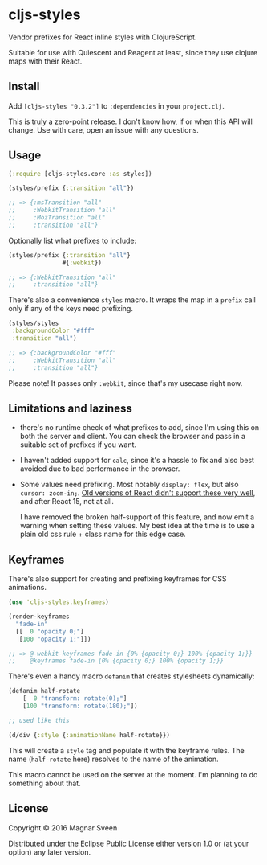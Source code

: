 # cljs-styles

Vendor prefixes for React inline styles with ClojureScript.

Suitable for use with Quiescent and Reagent at least, since they use clojure
maps with their React.

## Install

Add `[cljs-styles "0.3.2"]` to `:dependencies` in your `project.clj`.

This is truly a zero-point release. I don't know how, if or when this API will
change. Use with care, open an issue with any questions.

## Usage

```clojure
(:require [cljs-styles.core :as styles])

(styles/prefix {:transition "all"})

;; => {:msTransition "all"
;;     :WebkitTransition "all"
;;     :MozTransition "all"
;;     :transition "all"}
```

Optionally list what prefixes to include:

```clojure
(styles/prefix {:transition "all"}
               #{:webkit})

;; => {:WebkitTransition "all"
;;     :transition "all"}
```

There's also a convenience `styles` macro. It wraps the map in a `prefix` call
only if any of the keys need prefixing.

```clojure
(styles/styles
 :backgroundColor "#fff"
 :transition "all")

;; => {:backgroundColor "#fff"
;;     :WebkitTransition "all"
;;     :transition "all"}
```

Please note! It passes only `:webkit`, since that's my usecase right now.

## Limitations and laziness

- there's no runtime check of what prefixes to add, since I'm using this on both
  the server and client. You can check the browser and pass in a suitable set of
  prefixes if you want.

- I haven't added support for `calc`, since it's a hassle to fix and also best
  avoided due to bad performance in the browser.

- Some values need prefixing. Most notably `display: flex`, but also `cursor: zoom-in;`.
  [Old versions of React didn't support these very well](https://github.com/facebook/react/issues/2020),
  and after React 15, not at all.

  I have removed the broken half-support of this feature, and now emit a warning
  when setting these values. My best idea at the time is to use a plain old css
  rule + class name for this edge case.

## Keyframes

There's also support for creating and prefixing keyframes for CSS animations.

```clojure
(use 'cljs-styles.keyframes)

(render-keyframes
  "fade-in"
  [[  0 "opacity 0;"]
   [100 "opacity 1;"]])

;; => @-webkit-keyframes fade-in {0% {opacity 0;} 100% {opacity 1;}}
;;    @keyframes fade-in {0% {opacity 0;} 100% {opacity 1;}}
```

There's even a handy macro `defanim` that creates stylesheets dynamically:

```clojure
(defanim half-rotate
    [  0 "transform: rotate(0);"]
    [100 "transform: rotate(180);"])

;; used like this

(d/div {:style {:animationName half-rotate}})
```

This will create a `style` tag and populate it with the keyframe rules. The name
(`half-rotate` here) resolves to the name of the animation.

This macro cannot be used on the server at the moment. I'm planning to do
something about that.

## License

Copyright © 2016 Magnar Sveen

Distributed under the Eclipse Public License either version 1.0 or (at
your option) any later version.
